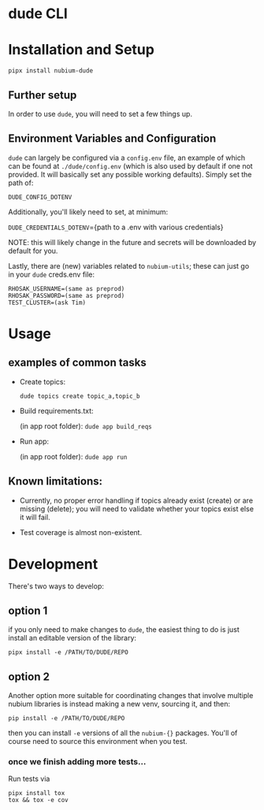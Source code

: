 # dude CLI

# Installation and Setup
```
pipx install nubium-dude
```

## Further setup
In order to use `dude`, you will need to set a few things up.

## Environment Variables and Configuration

`dude` can largely be configured via a `config.env` file, an example of which
can be found at `./dude/config.env` (which is also used by default if one not provided. It
will basically set any possible working defaults). Simply set the path of:

`DUDE_CONFIG_DOTENV`

Additionally, you'll likely need to set, at minimum:

`DUDE_CREDENTIALS_DOTENV`={path to a .env with various credentials}

NOTE: this will likely change in the future and secrets will be downloaded by default for you.


Lastly, there are (new) variables related to `nubium-utils`; these can just go in your `dude` creds.env file:


```
RHOSAK_USERNAME=(same as preprod)
RHOSAK_PASSWORD=(same as preprod)
TEST_CLUSTER=(ask Tim)
```

# Usage

## examples of common tasks

- Create topics:

    `dude topics create topic_a,topic_b`


- Build requirements.txt:

    (in app root folder): `dude app build_reqs`


- Run app:
    
    (in app root folder): `dude app run`


## Known limitations:

- Currently, no proper error handling if topics already exist (create) or are missing (delete); you will
  need to validate whether your topics exist else it will fail.

- Test coverage is almost non-existent.


# Development
There's two ways to develop: 

## option 1
if you only need to make changes to `dude`, the easiest thing to do is just install an
editable version of the library:
```
pipx install -e /PATH/TO/DUDE/REPO
```

## option 2
Another option more suitable for coordinating changes that involve multiple nubium
libraries is instead making a new venv, sourcing it, and then:
```
pip install -e /PATH/TO/DUDE/REPO
```
then you can install `-e` versions of all the `nubium-{}` packages. You'll of course need to
source this environment when you test.

### once we finish adding more tests...
Run tests via
```
pipx install tox
tox && tox -e cov
```
